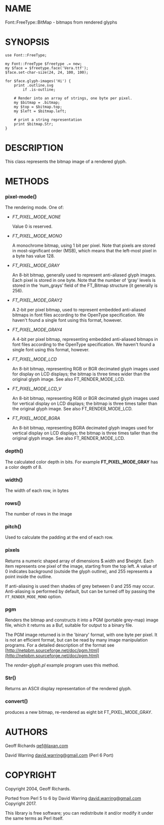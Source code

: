 NAME
====

Font::FreeType::BitMap - bitmaps from rendered glyphs

SYNOPSIS
========

    use Font::FreeType;

    my Font::FreeType $freetype .= new;
    my $face = $freetype.face('Vera.ttf');
    $face.set-char-size(24, 24, 100, 100);

    for $face.glyph-images('Hi') {
        print .outline.svg
            if .is-outline;

        # Render into an array of strings, one byte per pixel.
        my $bitmap = .bitmap;
        my $top = $bitmap.top;
        my $left = $bitmap.left;

        # print a string representation
        print $bitmap.Str;
    }

DESCRIPTION
===========

This class represents the bitmap image of a rendered glyph.

METHODS
=======

### pixel-mode()

The rendering mode. One of:

  * *FT_PIXEL_MODE_NONE*

    Value 0 is reserved.

  * *FT_PIXEL_MODE_MONO*

    A monochrome bitmap, using 1 bit per pixel. Note that pixels are stored in most-significant order (MSB), which means that the left-most pixel in a byte has value 128.

  * *FT_PIXEL_MODE_GRAY*

    An 8-bit bitmap, generally used to represent anti-aliased glyph images. Each pixel is stored in one byte. Note that the number of ‘gray’ levels is stored in the ‘num_grays’ field of the FT_Bitmap structure (it generally is 256).

  * *FT_PIXEL_MODE_GRAY2*

    A 2-bit per pixel bitmap, used to represent embedded anti-aliased bitmaps in font files according to the OpenType specification. We haven't found a single font using this format, however.

  * *FT_PIXEL_MODE_GRAY4*

    A 4-bit per pixel bitmap, representing embedded anti-aliased bitmaps in font files according to the OpenType specification. We haven't found a single font using this format, however.

  * *FT_PIXEL_MODE_LCD*

    An 8-bit bitmap, representing RGB or BGR decimated glyph images used for display on LCD displays; the bitmap is three times wider than the original glyph image. See also FT_RENDER_MODE_LCD.

  * *FT_PIXEL_MODE_LCD_V*

    An 8-bit bitmap, representing RGB or BGR decimated glyph images used for vertical display on LCD displays; the bitmap is three times taller than the original glyph image. See also FT_RENDER_MODE_LCD.

  * *FT_PIXEL_MODE_BGRA*

    An 8-bit bitmap, representing BGRA decimated glyph images used for vertical display on LCD displays; the bitmap is three times taller than the original glyph image. See also FT_RENDER_MODE_LCD.

### depth()

The calculated color depth in bits. For example **FT_PIXEL_MODE_GRAY** has a color depth of 8.

### width()

The width of each row, in bytes

### rows()

The number of rows in the image

### pitch()

Used to calculate the padding at the end of each row.

### pixels

Returns a numeric shaped array of dimensions $.width and $height. Each item represents one pixel of the image, starting from the top left. A value of 0 indicates background (outside the glyph outline), and 255 represents a point inside the outline.

If anti-aliasing is used then shades of grey between 0 and 255 may occur. Anti-aliasing is performed by default, but can be turned off by passing the `FT_RENDER_MODE_MONO` option.

### pgm

Renders the bitmap and constructs it into a PGM (portable grey-map) image file, which it returns as a Buf, suitable for output to a binary file.

The PGM image returned is in the 'binary' format, with one byte per pixel. It is not an efficient format, but can be read by many image manipulation programs. For a detailed description of the format see [http://netpbm.sourceforge.net/doc/pgm.html](http://netpbm.sourceforge.net/doc/pgm.html)

The _render-glyph.pl_ example program uses this method.

### Str()

Returns an ASCII display representation of the rendered glyph.

### convert()

produces a new bitmap, re-rendered as eight bit FT_PIXEL_MODE_GRAY.

AUTHORS
=======

Geoff Richards <qef@laxan.com>

David Warring <david.warring@gmail.com> (Perl 6 Port)

COPYRIGHT
=========

Copyright 2004, Geoff Richards.

Ported from Perl 5 to 6 by David Warring <david.warring@gmail.com> Copyright 2017.

This library is free software; you can redistribute it and/or modify it under the same terms as Perl itself.

